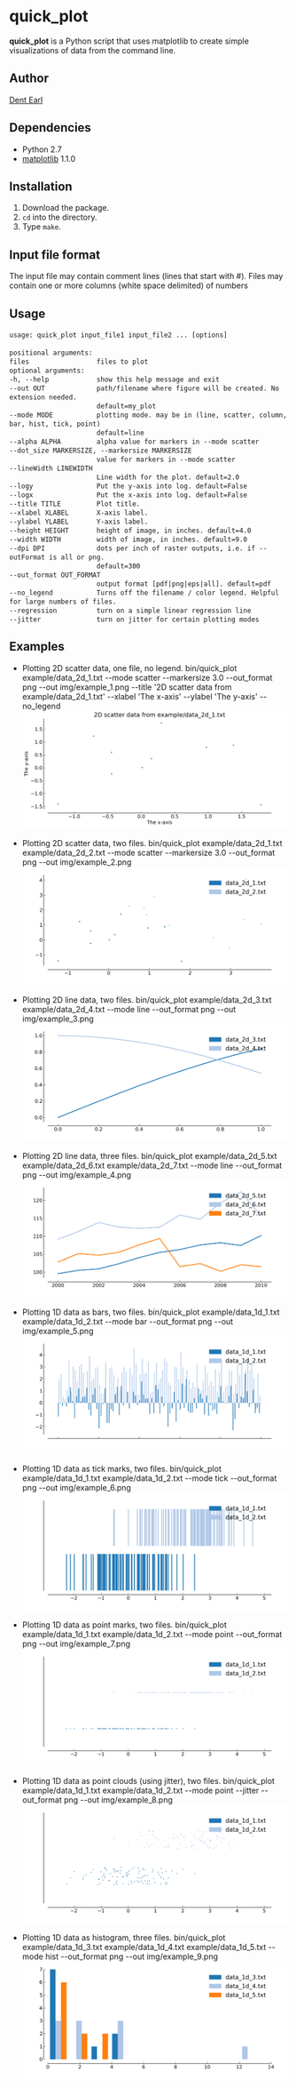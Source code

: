 # quick_plot

**quick_plot** is a Python script that uses matplotlib to create simple visualizations of data from the command line.

## Author
[Dent Earl](https://github.com/dentearl/)

## Dependencies
* Python 2.7
* [matplotlib](http://matplotlib.sourceforge.net/) 1.1.0

## Installation
1. Download the package.
2. <code>cd</code> into the directory.
3. Type <code>make</code>.

## Input file format
The input file may contain comment lines (lines that start with #). Files may contain one or more columns (white space delimited) of numbers

## Usage
    usage: quick_plot input_file1 input_file2 ... [options]

    positional arguments:
    files                 files to plot
    optional arguments:
    -h, --help            show this help message and exit
    --out OUT             path/filename where figure will be created. No extension needed.
                          default=my_plot
    --mode MODE           plotting mode. may be in (line, scatter, column, bar, hist, tick, point)
                          default=line
    --alpha ALPHA         alpha value for markers in --mode scatter
    --dot_size MARKERSIZE, --markersize MARKERSIZE
                          value for markers in --mode scatter
    --lineWidth LINEWIDTH
                          Line width for the plot. default=2.0
    --logy                Put the y-axis into log. default=False
    --logx                Put the x-axis into log. default=False
    --title TITLE         Plot title.
    --xlabel XLABEL       X-axis label.
    --ylabel YLABEL       Y-axis label.
    --height HEIGHT       height of image, in inches. default=4.0
    --width WIDTH         width of image, in inches. default=9.0
    --dpi DPI             dots per inch of raster outputs, i.e. if --outFormat is all or png.
                          default=300
    --out_format OUT_FORMAT
                          output format [pdf|png|eps|all]. default=pdf
    --no_legend           Turns off the filename / color legend. Helpful for large numbers of files.
    --regression          turn on a simple linear regression line
    --jitter              turn on jitter for certain plotting modes


## Examples
* Plotting 2D scatter data, one file, no legend.
    bin/quick_plot example/data_2d_1.txt --mode scatter --markersize 3.0 --out_format png --out img/example_1.png --title '2D scatter data from example/data_2d_1.txt' --xlabel 'The x-axis' --ylabel 'The y-axis' --no_legend
![Example image](https://github.com/dentearl/quick_plot/raw/master/img/example_1.png)

* Plotting 2D scatter data, two files.
    bin/quick_plot example/data_2d_1.txt example/data_2d_2.txt --mode scatter --markersize 3.0 --out_format png --out img/example_2.png
![Example image](https://github.com/dentearl/quick_plot/raw/master/img/example_2.png)

* Plotting 2D line data, two files.
    bin/quick_plot example/data_2d_3.txt example/data_2d_4.txt --mode line --out_format png --out img/example_3.png
![Example image](https://github.com/dentearl/quick_plot/raw/master/img/example_3.png)

* Plotting 2D line data, three files.
    bin/quick_plot example/data_2d_5.txt example/data_2d_6.txt example/data_2d_7.txt --mode line --out_format png --out img/example_4.png
![Example image](https://github.com/dentearl/quick_plot/raw/master/img/example_4.png)

* Plotting 1D data as bars, two files.
    bin/quick_plot example/data_1d_1.txt example/data_1d_2.txt --mode bar --out_format png --out img/example_5.png
![Example image](https://github.com/dentearl/quick_plot/raw/master/img/example_5.png)

* Plotting 1D data as tick marks, two files.
    bin/quick_plot example/data_1d_1.txt example/data_1d_2.txt --mode tick --out_format png --out img/example_6.png
![Example image](https://github.com/dentearl/quick_plot/raw/master/img/example_6.png)

* Plotting 1D data as point marks, two files.
    bin/quick_plot example/data_1d_1.txt example/data_1d_2.txt --mode point --out_format png --out img/example_7.png
![Example image](https://github.com/dentearl/quick_plot/raw/master/img/example_7.png)

* Plotting 1D data as point clouds (using jitter), two files.
    bin/quick_plot example/data_1d_1.txt example/data_1d_2.txt --mode point --jitter --out_format png --out img/example_8.png
![Example image](https://github.com/dentearl/quick_plot/raw/master/img/example_8.png)

* Plotting 1D data as histogram, three files.
    bin/quick_plot example/data_1d_3.txt example/data_1d_4.txt example/data_1d_5.txt --mode hist --out_format png --out img/example_9.png
![Example image](https://github.com/dentearl/quick_plot/raw/master/img/example_9.png)
